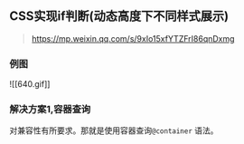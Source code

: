 
## CSS实现if判断(动态高度下不同样式展示)
>https://mp.weixin.qq.com/s/9xIo15xfYTZFrI86qnDxmg

### 例图
![[640.gif]]


### 解决方案1,容器查询
对兼容性有所要求。那就是使用容器查询`@container` 语法。
